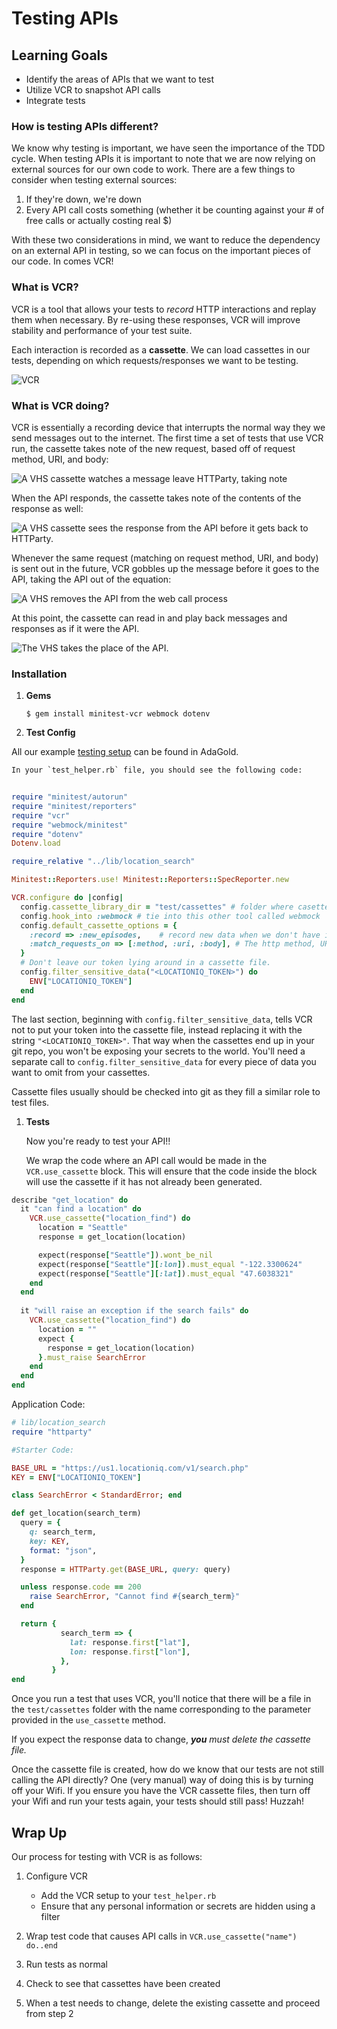 # Testing APIs

## Learning Goals
- Identify the areas of APIs that we want to test
- Utilize VCR to snapshot API calls
- Integrate tests

### How is testing APIs different?
We know why testing is important, we have seen the importance of the TDD cycle. When testing APIs it is important to note that we are now relying on external sources for our own code to work. There are a few things to consider when testing external sources:

1. If they're down, we're down
1. Every API call costs something (whether it be counting against your # of free calls or actually costing real $)

With these two considerations in mind, we want to reduce the dependency on an external API in testing, so we can focus on the important pieces of our code. In comes VCR!

### What is VCR?
VCR is a tool that allows your tests to _record_ HTTP interactions and replay them when necessary. By re-using these responses, VCR will improve stability and performance of your test suite.

Each interaction is recorded as a **cassette**. We can load cassettes in our tests, depending on which requests/responses we want to be testing.

![VCR](images/vcr.jpg)

### What is VCR doing?
VCR is essentially a recording device that interrupts the normal way they we send messages out to the internet. The first time a set of tests that use VCR run, the cassette takes note of the new request, based off of request method, URI, and body:

![A VHS cassette watches a message leave HTTParty, taking note](images/apis/VCR_step_1.png "A VHS cassette watches a message leave HTTParty, taking note")

When the API responds, the cassette takes note of the contents of the response as well:

![A VHS cassette sees the response from the API before it gets back to HTTParty.](images/apis/VCR_step_2.png "A VHS cassette sees the response from the API before it gets back to HTTParty.")

Whenever the same request (matching on request method, URI, and body) is sent out in the future, VCR gobbles up the message before it goes to the API, taking the API out of the equation:

![A VHS removes the API from the web call process](images/apis/VCR_step_3.png "No API's were hurt in the making of this image.")

At this point, the cassette can read in and play back messages and responses as if it were the API.

![The VHS takes the place of the API.](images/apis/VCR_step_4.png "The cassette takes the place of the ")

### Installation
1. **Gems**
    ```
    $ gem install minitest-vcr webmock dotenv
    ```
1. **Test Config**

All our example [testing setup](https://github.com/AdaGold/api-testing) can be found in AdaGold.

    In your `test_helper.rb` file, you should see the following code:
```ruby
  
require "minitest/autorun"
require "minitest/reporters"
require "vcr"
require "webmock/minitest"
require "dotenv"
Dotenv.load

require_relative "../lib/location_search"

Minitest::Reporters.use! Minitest::Reporters::SpecReporter.new

VCR.configure do |config|
  config.cassette_library_dir = "test/cassettes" # folder where casettes will be located
  config.hook_into :webmock # tie into this other tool called webmock
  config.default_cassette_options = {
    :record => :new_episodes,    # record new data when we don't have it yet
    :match_requests_on => [:method, :uri, :body], # The http method, URI and body of a request all need to match
  }
  # Don't leave our token lying around in a cassette file.
  config.filter_sensitive_data("<LOCATIONIQ_TOKEN>") do
    ENV["LOCATIONIQ_TOKEN"]
  end
end
```


The last section, beginning with `config.filter_sensitive_data`, tells VCR not to put your token into the cassette file, instead replacing it with the string `"<LOCATIONIQ_TOKEN>"`. That way when the cassettes end up in your git repo, you won't be exposing your secrets to the world. You'll need a separate call to `config.filter_sensitive_data` for every piece of data you want to omit from your cassettes.

Cassette files usually should be checked into git as they fill a similar role to test files.

1. **Tests**

    Now you're ready to test your API!!

    We wrap the code where an API call would be made in the `VCR.use_cassette` block. This will ensure that the code inside the block will use the cassette if it has not already been generated.

```ruby
describe "get_location" do
  it "can find a location" do
    VCR.use_cassette("location_find") do
      location = "Seattle"
      response = get_location(location)

      expect(response["Seattle"]).wont_be_nil
      expect(response["Seattle"][:lon]).must_equal "-122.3300624"
      expect(response["Seattle"][:lat]).must_equal "47.6038321"
    end
  end   
   
  it "will raise an exception if the search fails" do
    VCR.use_cassette("location_find") do
      location = ""
      expect {
        response = get_location(location)
      }.must_raise SearchError
    end
  end
end
```

Application Code: 

```ruby
# lib/location_search
require "httparty"

#Starter Code:

BASE_URL = "https://us1.locationiq.com/v1/search.php"
KEY = ENV["LOCATIONIQ_TOKEN"]

class SearchError < StandardError; end

def get_location(search_term)
  query = {
    q: search_term,
    key: KEY,
    format: "json",
  }
  response = HTTParty.get(BASE_URL, query: query)

  unless response.code == 200
    raise SearchError, "Cannot find #{search_term}"
  end

  return {
           search_term => {
             lat: response.first["lat"],
             lon: response.first["lon"],
           },
         }
end
```

Once you run a test that uses VCR, you'll notice that there will be a file in the `test/cassettes` folder with the name corresponding to the parameter provided in the `use_cassette` method.

If you expect the response data to change, _**you** must delete the cassette file._

Once the cassette file is created, how do we know that our tests are not still calling the API directly? One (very manual) way of doing this is by turning off your Wifi. If you ensure you have the VCR cassette files, then turn off your Wifi and run your tests again, your tests should still pass! Huzzah!

## Wrap Up

Our process for testing with VCR is as follows:

1. Configure VCR
    - Add the VCR setup to your `test_helper.rb`
    - Ensure that any personal information or secrets are hidden using a filter

1. Wrap test code that causes API calls in `VCR.use_cassette("name") do..end`

1. Run tests as normal

1. Check to see that cassettes have been created

1. When a test needs to change, delete the existing cassette and proceed from step 2
